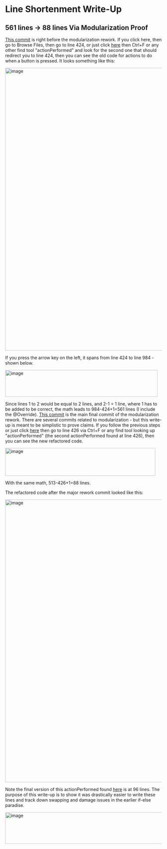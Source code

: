 # Line Shortenment Write-Up
## 561 lines -> 88 lines Via Modularization Proof
[This commit](https://github.com/bluelightspirit/Project4/commit/9a57954fbf176656cbfe004b49f4d7c2db0303ef) is right before the modularization rework. If you click here, then go to Browse Files, then go to line 424, or just click [here](https://github.com/bluelightspirit/Project4/blob/9a57954fbf176656cbfe004b49f4d7c2db0303ef/PokeGUI.java) then Ctrl+F or any other find tool "actionPerformed" and look for the second one that should redirect you to line 424, then you can see the old code for actions to do when a button is pressed. It looks something like this:

<img width="1173" height="906" alt="image" src="https://github.com/user-attachments/assets/2569d081-345f-42c8-9430-133c3aab1281" />

If you press the arrow key on the left, it spans from line 424 to line 984 - shown below. 

<img width="490" height="86" alt="image" src="https://github.com/user-attachments/assets/4682ad24-b065-49ca-9e31-550b24b874ad" />

Since lines 1 to 2 would be equal to 2 lines, and 2-1 = 1 line, where 1 has to be added to be correct, the math leads to 984-424+1=561 lines (I include the @Override).
[This commit](https://github.com/bluelightspirit/Project4/commit/562a183ce39125c19ccaccef9b082010889d138b) is the main final commit of the modularization rework. There are several commits related to modularization - but this write-up is meant to be simplistic to prove claims. If you follow the previous steps or just click [here](https://github.com/bluelightspirit/Project4/blob/562a183ce39125c19ccaccef9b082010889d138b/PokeGUI.java) then go to line 426 via Ctrl+F or any find tool looking up "actionPerformed" (the second actionPerformed found at line 426), then you can see the new refactored code.

<img width="483" height="89" alt="image" src="https://github.com/user-attachments/assets/184a2c62-0d1f-4a95-b8f8-332e22ec1fcc" />

With the same math, 513-426+1=88 lines. 

The refactored code after the major rework commit looked like this:

<img width="1151" height="906" alt="image" src="https://github.com/user-attachments/assets/11fbf706-4581-4322-bf5d-935a6275d278" />

Note the final version of this actionPerformed found [here](https://github.com/bluelightspirit/Project4/blob/main/PokeGUI.java) is at 96 lines. The purpose of this write-up is to show it was drastically easier to write these lines and track down swapping and damage issues in the earlier if-else paradise.

<img width="540" height="101" alt="image" src="https://github.com/user-attachments/assets/effb2fec-9c96-4d51-ae2e-ff00ab435992" />
